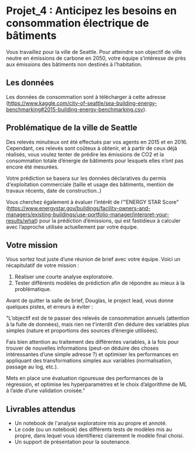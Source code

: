 # Projet_4 : Anticipez les besoins en consommation électrique de bâtiments

Vous travaillez pour la ville de Seattle. Pour atteindre son objectif de ville neutre en émissions de carbone en 2050, votre équipe s’intéresse de près aux émissions des bâtiments non destinés à l’habitation.

## Les données
Les données de consommation sont à télécharger à cette adresse (https://www.kaggle.com/city-of-seattle/sea-building-energy-benchmarking#2015-building-energy-benchmarking.csv).

## Problématique de la ville de Seattle
Des relevés minutieux ont été effectués par vos agents en 2015 et en 2016. Cependant, ces relevés sont coûteux à obtenir, et à partir de ceux déjà réalisés, vous voulez tenter de prédire les émissions de CO2 et la consommation totale d’énergie de bâtiments pour lesquels elles n’ont pas encore été mesurées.

Votre prédiction se basera sur les données déclaratives du permis d'exploitation commerciale (taille et usage des bâtiments, mention de travaux récents, date de construction..)

Vous cherchez également à évaluer l’intérêt de l’"ENERGY STAR Score" (https://www.energystar.gov/buildings/facility-owners-and-managers/existing-buildings/use-portfolio-manager/interpret-your-results/what) pour la prédiction d’émissions, qui est fastidieux à calculer avec l’approche utilisée actuellement par votre équipe.

## Votre mission
Vous sortez tout juste d’une réunion de brief avec votre équipe. Voici un récapitulatif de votre mission :

1. Réaliser une courte analyse exploratoire.
2. Tester différents modèles de prédiction afin de répondre au mieux à la problématique.

Avant de quitter la salle de brief, Douglas, le project lead, vous donne quelques pistes, et erreurs à éviter :

"L’objectif est de te passer des relevés de consommation annuels (attention à la fuite de données), mais rien ne t'interdit d’en déduire des variables plus simples (nature et proportions des sources d’énergie utilisées). 

Fais bien attention au traitement des différentes variables, à la fois pour trouver de nouvelles informations (peut-on déduire des choses intéressantes d’une simple adresse ?) et optimiser les performances en appliquant des transformations simples aux variables (normalisation, passage au log, etc.).

Mets en place une évaluation rigoureuse des performances de la régression, et optimise les hyperparamètres et le choix d’algorithme de ML à l’aide d’une validation croisée."

## Livrables attendus
- Un notebook de l'analyse exploratoire mis au propre et annoté.
- Le code (ou un notebook) des différents tests de modèles mis au propre, dans lequel vous identifierez clairement le modèle final choisi.
- Un support de présentation pour la soutenance.
